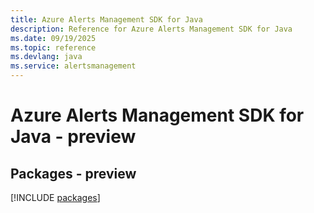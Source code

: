 ```yaml
---
title: Azure Alerts Management SDK for Java
description: Reference for Azure Alerts Management SDK for Java
ms.date: 09/19/2025
ms.topic: reference
ms.devlang: java
ms.service: alertsmanagement
---
```

# Azure Alerts Management SDK for Java - preview
## Packages - preview
[!INCLUDE [packages](alerts-management-index.md)]
